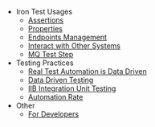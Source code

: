 * Iron Test Usages
  * [Assertions](Assertions)
  * [Properties](Properties)
  * [Endpoints Management](Endpoints-Management)
  * [Interact with Other Systems](Interact-with-Other-Systems)
  * [MQ Test Step](MQ-Test-Step)
* Testing Practices
  * [Real Test Automation is Data Driven](Real-Test-Automation-is-Data-Driven)
  * [Data Driven Testing](Data-Driven-Testing)
  * [IIB Integration Unit Testing](IIB-Integration-Unit-Testing)
  * [Automation Rate](Automation-Rate)
* Other
  * [For Developers](For-Developers)
